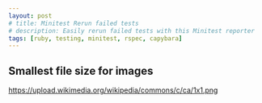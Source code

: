 ```yaml
---
layout: post
# title: Minitest Rerun failed tests
# description: Easily rerun failed tests with this Minitest reporter
tags: [ruby, testing, minitest, rspec, capybara]
---
```


## Smallest file size for images
https://upload.wikimedia.org/wikipedia/commons/c/ca/1x1.png